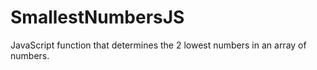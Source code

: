 # SmallestNumbersJS
JavaScript function that determines the 2 lowest numbers in an array of numbers.
